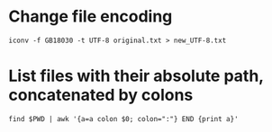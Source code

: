 # Change file encoding
`iconv -f GB18030 -t UTF-8 original.txt > new_UTF-8.txt`
# List files with their absolute path, concatenated by colons
`find $PWD | awk '{a=a colon $0; colon=":"} END {print a}'`
